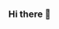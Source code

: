 ### Hi there 👋

<!--
**diegomcarvalho/diegomcarvalho** is a ✨ _special_ ✨ repository because its `README.md` (this file) appears on your GitHub profile.

Diego Carvalho is a tenured professor at the Department of Production Engineering (DEPRO) of the Federal Centre for Technological Education of Rio de Janeiro (CEFET/RJ). He got his undergraduate degree in Production Engineering (POLI of UFRJ), and he holds a Doctor's Degree in Systems Engineering and Computer Science (PESC/COPPE). Besides, he is the head of the Graduate Programme of Production and Systems Engineering of CEFET/RJ.

He worked at the DELPHI Experiment (CERN) as a computer scientist expert in the Complex Distributed Real-Time Data Acquisition & Control Systems and acted as a project manager in several object-oriented software development projects sponsored by the National Council for Scientific and Technological Development (CNPq/Brazil).

He was amongst the leading researchers of grid computing projects from 2005 to 2011, when he participated in several e-Science projects funded by the European Commission, including EELA, EELA-2, and GISELA. Those e-Science projects provided computing resources to researchers from Europe and Latin America with the support of the European Grid Infrastructure (EGI). He also contributed to porting applications to the grid infrastructure and developed the Industry@Grid application, an industrial grid computing application that eases the product mix problem with stochastic optimization.

In his home institution, he worked in several administrative positions. He was the head of the Department of Production Engineering (DEPRO) and coordinated the undergraduate course in Production Engineering, and he has been the pro-rector of budget and management in CEFET-RJ for three years.

His professional experience covers diverse areas such as object-oriented design, distributed systems, network engineering, parallel architectures, grid technologies, data mining, and big data. He is a Senior Member of IEEE and a member of the Internet Society.

Here are some ideas to get you started:

- 🔭 I’m currently working on COVID-19 models, AI for process mining, public transport polution simulation
- 🌱 I’m currently learning non-Normal statistics and Julia
- 😄 Pronouns: he/him, please correct me if I use the wrong one with you. I do respect you.
-->
